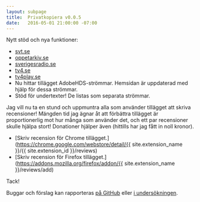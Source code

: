 ```yaml
---
layout: subpage
title:  Privatkopiera v0.0.5
date:   2016-05-01 21:00:00 -07:00
---
```

Nytt stöd och nya funktioner:

- [svt.se](http://www.svt.se/)
- [oppetarkiv.se](http://www.oppetarkiv.se/)
- [sverigesradio.se](http://sverigesradio.se/)
- [tv4.se](http://www.tv4.se/)
- [tv4play.se](http://www.tv4play.se/)
- Nu hittar tillägget AdobeHDS-strömmar. Hemsidan är uppdaterad med hjälp för dessa strömmar.
- Stöd för undertexter! De listas som separata strömmar.

Jag vill nu ta en stund och uppmuntra alla som använder tillägget att skriva recensioner! Mängden tid jag ägnar åt att förbättra tillägget är proportionerlig mot hur många som använder det, och ett par recensioner skulle hjälpa stort! Donationer hjälper även (hittills har jag fått in noll kronor).

- [Skriv recension för Chrome tillägget.](https://chrome.google.com/webstore/detail/{{ site.extension_name }}/{{ site.extension_id }}/reviews)
- [Skriv recension för Firefox tillägget.](https://addons.mozilla.org/firefox/addon/{{ site.extension_name }}/reviews/add)

Tack!

Buggar och förslag kan rapporteras [på GitHub](https://github.com/stefansundin/privatkopiera/issues) eller [i undersökningen](https://goo.gl/forms/gZKoMuXklI).
